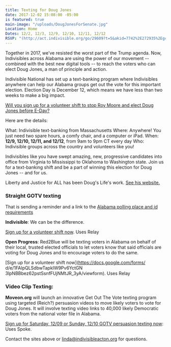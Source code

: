 ```yaml
---
title: Texting for Doug Jones
date: 2017-12-02 15:08:00 -05:00
is featured: true
main-image: "/uploads/DougJonesForSenate.jpg"
Location: Home
Dates: 12/2, 12/3, 12/9, 12/10, 12/11, 12/12
RSVP: "(http://act.indivisible.org/go/29609?t=5&akid=7742%2E272935%2EgcLnfU)"
---
```


Together in 2017, we’ve resisted the worst part of the Trump agenda. Now, Indivisibles across Alabama are using the power of our movement -- combined with the best new digital tools -- to reach the voters who can elect Doug Jones, a man of principle and action.

Indivisible National has set up a text-banking program where Indivisibles anywhere can help our Alabama groups get out the vote for this important election. Election Day is December 12, which means we have less than two weeks to make a big impact.

[Will you sign up for a volunteer shift to stop Roy Moore and elect Doug Jones before E-Day?](http://act.indivisible.org/go/29609?t=5&akid=7742%2E272935%2EgcLnfU)

Here are the details:

What: Indivisible text-banking from Massachusetts
Where: Anywhere! You just need two spare hours, a comfy chair, and a computer or iPad.
When: **12/9, 12/10, 12/11, and 12/12**, from 9am to 9pm CT every day
Who: Indivisible groups across the country and volunteers like you!

Indivisibles like you have swept amazing, new, progressive candidates into office from Virginia to Mississippi to Oklahoma to Washington state.  Join us for a text-banking shift and be a part of winning this election for Doug Jones -- and for us.

Liberty and Justice for ALL has been Doug's Life's work. [See his website.](www.DougJonesForSenate.com)

### Straight GOTV texting
That is sending a reminder and a link to the [Alabama polling place and id requirements](https://myinfo.alabamavotes.gov/VoterView/RegistrantSearch.do)

**Indivisible**: We can be the difference.
 
[Sign up for a volunteer shift now](http://act.indivisible.org/go/29609?t=5&akid=7742%2E272935%2EgcLnfU). Uses Relay

**Open Progress**: Red2Blue will be texting voters in Alabama on
behalf of their local, trusted elected officials to let voters know
that said officials are voting for Doug Jones and to encourage voters
to do the same. 

[Sign up for a volunteer shift now](https://docs.google.com/forms/ d/e/1FAIpQLSdbwTapkIW9Pv6YctGN 3lpNBBbez62pstSsnfFUjNMtJR_3yA/viewform). Uses Relay

### Video Clip Texting:
**Moveon.org** will launch an innovative Get Out The Vote texting
program using targeted (Reich?) persuasion videos to move likely voters to vote
for Doug Jones.  It will involve texting video links to 40,000
likely Democratic voters from the national voter file in Alabama.

[Sign up for Saturday, 12/09 or Sunday, 12/10 GOTV persuasion
texting now](http://mvn.to/AlabamaGOTV): 
Uses Spoke.

Contact the sites above or linda@indivisibleacton.org for questions.